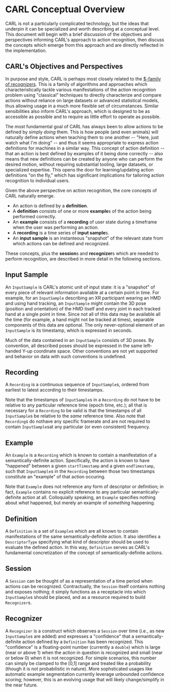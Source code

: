 # CARL Conceptual Overview

CARL is not a particularly complicated technology, but the ideas that 
underpin it can be specialized and worth describing at a conceptual
level. This document will begin with a brief discussion of the objectives 
and perspectives informing CARL's approach to action recognition, then 
discuss the concepts which emerge from this approach and are directly reflected in the implementation.

## CARL's Objectives and Perspectives

In purpose and style, CARL is perhaps most closely related to the 
[$-family of recognizers](https://depts.washington.edu/acelab/proj/dollar/impact.html).
This is a family of algorithms and approaches which characteristically
tackle various manifestations of the action recognition problem using
"classical" techniques to directly characterize and compare actions without
reliance on large datasets or advanced statistical models, thus allowing
usage in a much more flexible set of circumstances. Similar sensibilities 
also inform CARL's approach, which is designed to be as accessible as 
possible and to require as little effort to operate as possible.

The most fundamental goal of CARL has always been to allow actions to be
defined by simply _doing_ them. This is how people (and even animals) will
naturally define actions when teaching them to one another -- "Here, just
watch what I'm doing" -- and thus it seems appropriate to express action
definitions for machines in a similar way. This concept of action 
definition -- that an action is best defined by examples of it being done
correctly -- also means that new definitions can be created by anyone
who can perform the desired motion, without requiring substantial tooling,
large datasets, or specialized expertise. This opens the door for 
learning/updating action definitions "on the fly," which has significant
implications for tailoring action recognition to individual users.

Given the above perspective on action recognition, the core concepts of CARL naturally emerge.
- An action is defined by a **definition**.
- A **definition** consists of one or more **example**s of the action being performed correctly.
- An **example** consists of a **recording** of user state during a timeframe when the user was performing an action.
- A **recording** is a time series of **input sample**s.
- An **input sample** is an instanteous "snapshot" of the relevant state from which actions can be defined and recognized.

These concepts, plus the **session**s and **recognizer**s which are needed 
to perform recognition, are described in more detail in the following 
sections.

## Input Sample

An `InputSample` is CARL's atomic unit of input state: it is a "snapshot" of
every piece of relevant information available at a certain point in time. 
For example, for an `InputSample` describing an XR participant wearing an
HMD and using hand tracking, an `InputSample` might contain the 3D pose 
(position and orientation) of the HMD itself and every joint in each tracked
hand at a single point in time. Since not all of this data may be available 
all the time (for example, a hand might not be tracked at times), separable
components of this data are optional. The only never-optional element of an
`InputSample` is its timestamp, which is expressed in seconds.

Much of the data contained in an `InputSample` consists of 3D poses. By 
convention, all described poses should be expressed in the same 
left-handed Y-up coordinate space. Other conventions are not yet supported
and behavior on data with such conventions is undefined.

## Recording

A `Recording` is a continuous sequence of `InputSample`s, ordered from 
earliest to latest according to their timestamps. 

Note that the timestamps of `InputSample`s in a `Recording` do not have to 
be relative to any particular reference time (epoch time, etc.); all that 
is necessary for a `Recording` to be valid is that the timestamps of all 
`InputSample`s be relative to the _same_ reference time. Also note that 
`Recording`s do nothave any specific framerate and are not required to 
contain `InputSample`sat any particular (or even consistent) frequency.

## Example

An `Example` is a `Recording` which is known to contain a manifestation of
a semantically-definite action. Specifically, the action is known to have 
"happened" between a given `startTimestamp` and a given `endTimestamp`, 
such that `InputSample`s in the `Recording` between those two timestamps 
constitute an "example" of that action occuring.

Note that `Example` does not reference any form of descriptor or 
definition; in fact, `Example` contains no explicit reference to any 
particular semantically-definite action at all. Colloquially speaking,
an `Example` specifies nothing about _what_ happened, but merely an 
example of _something_ happening.

## Definition

A `Definition` is a set of `Example`s which are all known to contain 
manifestations of the same semantically-definite action. It also identifies
a `DescriptorType` specifying what kind of descriptor should be used to 
evaluate the defined action. In this way, `Definition` serves as CARL's 
fundamental concretization of the concept of semantically-definite actions.

## Session

A `Session` can be thought of as a representation of a time period when 
actions can be recognized. Contractually, the `Session` itself contains
nothing and exposes nothing; it simply functions as a receptacle into which
`InputSample`s should be placed, and as a resource required to build
`Recognizer`s.

## Recognizer

A `Recognizer` is a construct which observes a `Session` over time (i.e.,
as new `InputSample`s are added) and expresses a "confidence" that a
semantically-definite action defined by a `Definition` has been recognized.
This "confidence" is a floating-point number (currently a `double`) which
is large (near or above 1) when the action in question is recognized and 
small (near or below 0) when it is not recognized. For simple scenarios, 
this number can simply be clamped to the [0,1] range and treated like a
probability (though it is not probabilistic in nature). More sophsticated 
usages like automatic example segmentation currently leverage unbounded
confidence scoring; however, this is an evolving usage that will likely
change/simplify in the near future.
